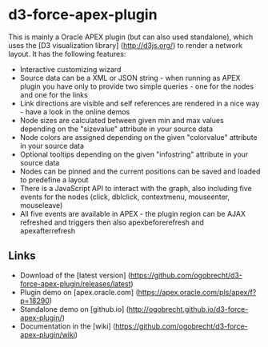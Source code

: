 # d3-force-apex-plugin

This is mainly a Oracle APEX plugin (but can also used standalone), which uses the [D3 visualization library] (http://d3js.org/) to render a network layout. It has the following features:

  * Interactive customizing wizard
  * Source data can be a XML or JSON string - when running as APEX plugin you have only to provide two simple queries - one for the nodes and one for the links
  * Link directions are visible and self references are rendered in a nice way - have a look in the online demos
  * Node sizes are calculated between given min and max values depending on the "sizevalue" attribute in your source data
  * Node colors are assigned depending on the given "colorvalue" attribute in your source data
  * Optional tooltips depending on the given "infostring" attribute in your source data
  * Nodes can be pinned and the current positions can be saved and loaded to predefine a layout
  * There is a JavaScript API to interact with the graph, also including five events for the nodes (click, dblclick, contextmenu, mouseenter, mouseleave)
  * All five events are available in APEX - the plugin region can be AJAX refreshed and triggers then also apexbeforerefresh and apexafterrefresh

## Links

  * Download of the [latest version] (https://github.com/ogobrecht/d3-force-apex-plugin/releases/latest)
  * Plugin demo on [apex.oracle.com] (https://apex.oracle.com/pls/apex/f?p=18290)
  * Standalone demo on [github.io] (http://ogobrecht.github.io/d3-force-apex-plugin/)
  * Documentation in the [wiki] (https://github.com/ogobrecht/d3-force-apex-plugin/wiki)
